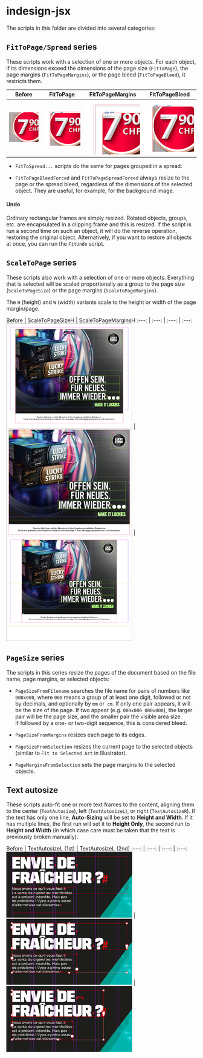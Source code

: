 # indesign-jsx

The scripts in this folder are divided into several categories:

## `FitToPage/Spread` series

These scripts work with a selection of one or more objects. For each object, if its dimensions exceed the dimensions of the page size (`FitToPage`), the page margins (`FitToPageMargins`), or the page bleed (`FitToPageBleed`), it restricts them.

Before | FitToPage | FitToPageMargins | FitToPageBleed
:---: | :---: | :---: | :---:
![Before](img/fittopage-0.png) | ![FitToPage](img/fittopage-1.png) | ![FitToPageBleed](img/fittopage-2.png) | ![FitToPageMargins](img/fittopage-3.png)

* `FitToSpread...` scripts do the same for pages grouped in a spread.

* `FitToPageBleedForced` and `FitToPageSpreadForced` always resize to the page or the spread bleed, regardless of the dimensions of the selected object. They are useful, for example, for the background image.

#### Undo

Ordinary rectangular frames are simply resized. Rotated objects, groups, etc. are encapsulated in a clipping frame and this is resized. If the script is run a second time on such an object, it will do the reverse operation, restoring the original object. Alternatively, if you want to restore all objects at once, you can run the `FitUndo` script.

## `ScaleToPage` series

These scripts also work with a selection of one or more objects. Everything that is selected will be scaled proportionally as a group to the page size (`ScaleToPageSize`) or the page margins (`ScaleToPageMargins`).

The `H` (height) and `W` (width) variants scale to the height or width of the page margin/page.

Before | ScaleToPageSizeH | ScaleToPageMarginsH
:---: | :---: | :---: | :---:
![Before](img/scaletopage-0.png) | ![FitToPage](img/scaletopage-1.png) | ![FitToPageBleed](img/scaletopage-2.png)

## `PageSize` series

The scripts in this series resize the pages of the document based on the file name, page margins, or selected objects:

* `PageSizeFromFilename` searches the file name for pairs of numbers like `000x000`, where `000` means a group of at least one digit, followed or not by decimals, and optionally by `mm` or` cm`. If only one pair appears, it will be the size of the page. If two appear (e.g. `000x000_000x000`), the larger pair will be the page size, and the smaller pair the visible area size. \
If followed by a one- or two-digit sequence, this is considered bleed.

* `PageSizeFromMargins` resizes each page to its edges.

* `PageSizeFromSelection` resizes the current page to the selected objects (similar to `Fit to Selected Art` in Illustrator).

* `PageMarginsFromSelection` sets the page margins to the selected objects.

## Text autosize

These scripts auto-fit one or more text frames to the content, aligning them to the center (`TextAutosize`), left (`TextAutosizeL`), or right (`TextAutosizeR`). If the text has only one line, **Auto-Sizing** will be set to **Height and Width**. If it has multiple lines, the first run will set it to **Height Only**, the second run to **Height and Width** (in which case care must be taken that the text is previously broken manually).

Before | TextAutosizeL (1st) | TextAutosizeL (2nd)
:---: | :---: | :---: | :---:
![Înainte](img/textautosize-0.png) | ![FitToPage](img/textautosize-1.png) | ![FitToPageBleed](img/textautosize-2.png)
